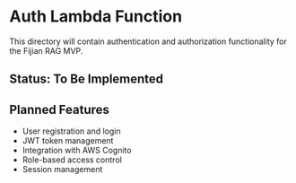 # Auth Lambda Function

This directory will contain authentication and authorization functionality for the Fijian RAG MVP.

## Status: To Be Implemented

## Planned Features

- User registration and login
- JWT token management
- Integration with AWS Cognito
- Role-based access control
- Session management